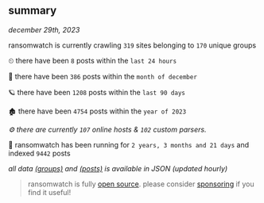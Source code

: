 
## summary
_december 29th, 2023_

ransomwatch is currently crawling `319` sites belonging to `170` unique groups

⏲ there have been `8` posts within the `last 24 hours`

🦈 there have been `386` posts within the `month of december`

🪐 there have been `1208` posts within the `last 90 days`

🏚 there have been `4754` posts within the `year of 2023`

_⚙️ there are currently `107` online hosts & `102` custom parsers._

🦕 ransomwatch has been running for `2 years, 3 months and 21 days` and indexed `9442` posts

_all data  [(groups)](http://ransomwhat.telemetry.ltd/groups) and [(posts)](http://ransomwhat.telemetry.ltd/posts) is available in JSON (updated hourly)_

> ransomwatch is fully [open source](https://github.com/joshhighet/ransomwatch#ransomwatch--). please consider [sponsoring](https://github.com/sponsors/joshhighet) if you find it useful!
